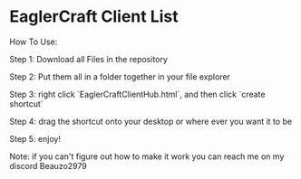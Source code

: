 <h1>EaglerCraft Client List</h1>
<p>How To Use:</p>
<p>Step 1: Download all Files in the repository</p>
<p>Step 2: Put them all in a folder together in your file explorer</p>
<p>Step 3: right click `EaglerCraftClientHub.html`, and then click `create shortcut`</p>
<p>Step 4: drag the shortcut onto your desktop or where ever you want it to be</p>
<p>Step 5: enjoy!</p>
<p></p>
<p></p>
<p>Note: if you can't figure out how to make it work you can reach me on my discord Beauzo2979</p>

